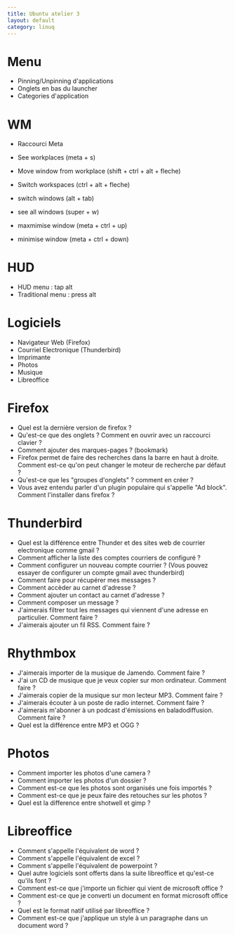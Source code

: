 ```yaml
---
title: Ubuntu atelier 3
layout: default
category: linuq
---
```


Menu
====

 * Pinning/Unpinning d'applications
 * Onglets en bas du launcher
 * Categories d'application

WM
==

 * Raccourci Meta

 * See workplaces (meta + s)
 * Move window from workplace (shift + ctrl + alt + fleche)
 * Switch workspaces (ctrl + alt + fleche)

 * switch windows (alt + tab)
 * see all windows (super + w)
 * maxmimise window (meta + ctrl + up)
 * minimise window (meta + ctrl + down)

HUD
===

 * HUD menu : tap alt
 * Traditional menu : press alt

Logiciels
=========

 * Navigateur Web (Firefox)
 * Courriel Electronique (Thunderbird)
 * Imprimante
 * Photos
 * Musique
 * Libreoffice


Firefox
=======

 * Quel est la dernière version de firefox ?
 * Qu'est-ce que des onglets ? Comment en ouvrir avec un raccourci clavier ?
 * Comment ajouter des marques-pages ? (bookmark)
 * Firefox permet de faire des recherches dans la barre en haut à droite. Comment est-ce qu'on peut changer le moteur de recherche par défaut ?
 * Qu'est-ce que les "groupes d'onglets" ? comment en créer ?
 * Vous avez entendu parler d'un plugin populaire qui s'appelle "Ad block". Comment l'installer dans firefox ?

Thunderbird
===========

 * Quel est la différence entre Thunder et des sites web de courrier electronique comme gmail ?
 * Comment afficher la liste des comptes courriers de configuré ?
 * Comment configurer un nouveau compte courrier ? (Vous pouvez essayer de configurer un compte gmail avec thunderbird)
 * Comment faire pour récupérer mes messages ?
 * Comment accèder au carnet d'adresse ?
 * Comment ajouter un contact au carnet d'adresse ?
 * Comment composer un message ?
 * J'aimerais filtrer tout les messages qui viennent d'une adresse en particulier. Comment faire ?
 * J'aimerais ajouter un fil RSS. Comment faire ?


Rhythmbox
=========

 * J'aimerais importer de la musique de Jamendo. Comment faire ?
 * J'ai un CD de musique que je veux copier sur mon ordinateur. Comment faire ?
 * J'aimerais copier de la musique sur mon lecteur MP3. Comment faire ?
 * J'aimerais écouter à un poste de radio internet. Comment faire ?
 * J'aimerais m'abonner à un podcast d'émissions en baladodiffusion. Comment faire ?
 * Quel est la différence entre MP3 et OGG ?

Photos
======

 * Comment importer les photos d'une camera ?
 * Comment importer les photos d'un dossier ?
 * Comment est-ce que les photos sont organisés une fois importés ?
 * Comment est-ce que je peux faire des retouches sur les photos ?
 * Quel est la difference entre shotwell et gimp ?


Libreoffice
===========

 * Comment s'appelle l'équivalent de word ?
 * Comment s'appelle l'équivalent de excel ?
 * Comment s'appelle l'équivalent de powerpoint ?
 * Quel autre logiciels sont offerts dans la suite libreoffice et qu'est-ce qu'ils font ?
 * Comment est-ce que j'importe un fichier qui vient de microsoft office ?
 * Comment est-ce que je converti un document en format microsoft office ?
 * Quel est le format natif utilisé par libreoffice ?
 * Comment est-ce que j'applique un style à un paragraphe dans un document word ?
